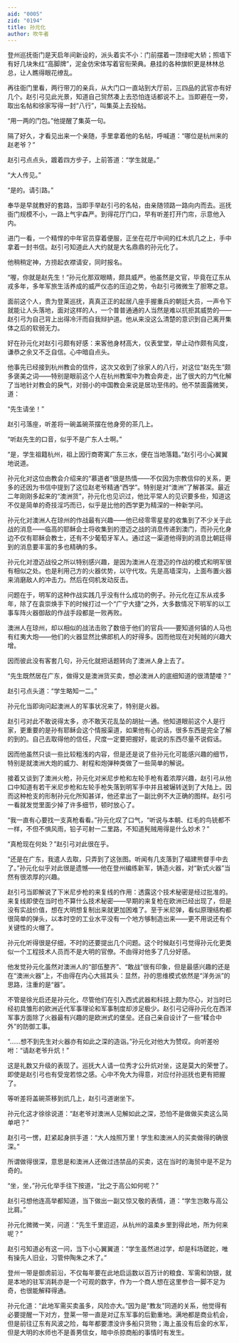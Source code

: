 ```yaml
---
aid: "0005"
zid: "0194"
title: 孙元化
author: 吹牛者
---
```


登州巡抚衙门是天启年间新设的，派头着实不小：门前摆着一顶绿呢大轿；照墙下有好几块朱红“高脚牌”，泥金仿宋体写着官衔荣典。悬挂的各种旗帜更是林林总总，让人瞧得眼花缭乱。

再往衙门里看，两行带刀的亲兵，从大门口一直站到大厅前，三四品的武官亦有好几个。赵引弓见此光景，知道自己贸然凑上去恐怕连话都说不上。当即避在一旁，取出名帖和徐家写得一封“八行”，叫集英上去投帖。

“用一两的门包。”他提醒了集英一句。

隔了好久，才看见出来一个亲随，手里拿着他的名帖，呼喊道：“哪位是杭州来的赵老爷？”

赵引弓点点头，踱着四方步子，上前答道：“学生就是。”

“大人传见。”

“是的。请引路。”

奉华是早就教好的套路，当即手举赵引弓的名帖，由亲随领路一路向内而去。巡抚衙门规模不小，一路上气宇森严。到得花厅门口，早有听差打开门帘，示意他入内。

进门一看，一个精悍的中年官员穿着便服，正坐在花厅中间的红木炕几之上，手中拿着一封书信。赵引弓知道此人大约就是大名鼎鼎的孙元化了。

他稍稍定神，方捞起衣襟请安，同时报名。

“喔，你就是赵先生！”孙元化那双眼睛，颇具威严。他虽然是文官，毕竟在辽东从戎多年，多年军旅生活养成的威严仪态的压迫之势，令赵引弓微微生了胆寒之意。

面前这个人，贵为登莱巡抚，真真正正的起居八座手握重兵的朝廷大员，一声令下就能让人头落地，面对这样的人，一个普普通通的人当然是难以抗拒其威势的——赵引弓为自己背上出得冷汗而自我辩护道。他从来没这么清楚的意识到自己离开集体之后的软弱无力。

好在孙元化对赵引弓颇有好感：来客他身材高大，仪表堂堂，举止动作颇有风度，谦恭之余又不乏自信。心中暗自点头。

他事先已经接到杭州教会的信件，这次又收到了徐家人的八行，对这位“赵先生”颇多褒美之词——特别是眼前这个人在杭州教案中为教会奔走，出了很大的力气化解了当地针对教会的戾气，对弱小的中国教会来说是居功至伟的。他不禁面露微笑，道：

“先生请坐！”

赵引弓落座，听差将一碗盖碗茶摆在他身旁的茶几上。

“听赵先生的口音，似乎不是广东人士啊。”

“是，学生祖籍杭州，祖上因行商寄寓广东三水，便在当地落籍。”赵引弓小心翼翼地说道。

孙元化对这位由教会介绍来的“慕道者”很是热情——不仅因为宗教信仰的关系，更多的还因为书信中提到了这位赵老爷精通“西学”。特别是对“澳洲”了解甚深。最近二年刚刚多起来的“澳洲货”，孙元化也见识过，他比平常人的见识要多些，知道这不仅是简单的奇技淫巧而已，似乎是比他的西学更为精深的一种新学问。

孙元化对澳洲人在琼州的作战最有兴趣——他已经零零星星的收集到了不少关于此战的消息——临高的耶稣会士将收集到的澄迈之战的消息传递到澳门，而孙元化身边不仅有耶稣会教士，还有不少葡萄牙军人。通过这一渠道他得到的消息比朝廷得到的消息要丰富的多也精确的多。

孙元化对澄迈战役之所以特别感兴趣，是因为澳洲人在澄迈的作战的模式和明军很有相似之处。也是利用己方的火器优势，以守代攻。先是高墙深沟，上面布置火器来消磨敌人的冲击力。然后在伺机发动反击。

问题在于，明军的这种作战实践几乎没有什么成功的例子。孙元化在辽东从戎多年，除了在袁崇焕手下的时候打过一个“广宁大捷”之外，大多数情况下明军的以工事车阵火器御敌的作战手段都是一败再败。

澳洲人在琼州，却以相似的战法击败了数倍于他们的官兵——要知道何镇的人马也有红夷大炮——他们的火器显然比佛郎机人的好得多。因而他现在对髡贼的兴趣大增。

因而彼此没有客套几句，孙元化就把话题转向了澳洲人身上去了。

“先生既然居在广东，做得又是澳洲货买卖，想必澳洲人的底细知道的很清楚喽？”

赵引弓点头道：“学生略知一二。”

孙元化当即询问起澳洲人的军事状况来了，特别是火器。

赵引弓对此不敢说得太多，亦不敢天花乱坠的胡扯一通。他知道眼前这个人是行家，更重要的是孙有耶稣会这个情报渠道，如果他有心的话，很多东西是完全了解的到的。自己去取得他的信任，尺度一定要把握好，能说的东西尽量不说假话。

因而他虽然只谈一些比较粗浅的内容，但是还是说了些孙元化可能感兴趣的细节，特别是就澳洲大炮的威力、射程和炮弹种类做了一些简单的解说。

接着又谈到了澳洲火枪，孙元化对米尼步枪和左轮手枪有着浓厚兴趣，赵引弓从他口中知道有若干米尼步枪和左轮手枪失落到明军手中并且被辗转送到了大陆上。因而这种枪支的形制孙元化所知甚详，他还拿出了一副比例不大正确的图样。赵引弓一看就发觉里面少掉了许多细节，顿时放心了。

“我一直有心要找一支真枪看看。”孙元化叹了口气，“听说与本朝、红毛的鸟铳都不一样，不但不惧风雨，铅子可射一二里路，不知道髡贼用得是什么妙术？”

“真枪现在何处？”赵引弓对此很在乎。

“还是在广东，我遣人去取，只弄到了这张图。听闻有几支落到了福建熊督手中去了。”孙元化似乎对此很是遗憾——他在登州编练新军，铸造火器，对“新式火器”当然有很浓厚的兴趣。

赵引弓当即解说了下米尼步枪的来复线的作用：透露这个技术秘密是经过批准的。来复线即使在当时也不算什么技术秘密——早期的来复枪在欧洲已经出现了，但是没有实战价值，想在大明想复制出来就更加困难了。至于米尼弹，看似原理结构都很简单的弹头，以本时空的工业水平没有一个地方够制造出来——更不用说还有个关键性的火帽了。

孙元化听得很是仔细，不时的还要提出几个问题。这个时候赵引弓觉得孙元化更类似一个工程技术人员而不是大明的官僚。不由得对他多了几分好感。

他发觉孙元化虽然对澳洲人的“部伍整齐”、“敢战”很有印象，但是最感兴趣的还是在“澳洲火器”上，不由得在内心大摇其头：显然，孙的思维模式依然是“洋务派”的思路，注重的是“器”。

不管是徐光启还是孙元化，尽管他们在引入西式武器和科技上颇为尽心，对当时已经初具雏形的欧洲近代军事理论和军事制度却涉足极少。赵引弓记得孙元化在西洋军事方面除了火器最有兴趣的是欧洲式的堡垒。还自己亲自设计了一些“糅合中外”的防御工事。

“……想不到先生对火器亦有如此之深的造诣。”孙元化对他大为赞叹。向听差吩咐：“请赵老爷升炕！”

这是礼数又升级的表现了。巡抚大人请一位秀才公升炕对坐，这是莫大的荣誉了。即使是赵引弓也有受宠若惊之感。心中不免大为得意，对应付孙巡抚也更有把握了。

等听差将盖碗茶移到炕几上，赵引弓道谢坐下。

孙元化这才徐徐说道：“赵老爷对澳洲人见解如此之深，恐怕不是做做买卖这么简单吧？”

赵引弓一愣，赶紧起身拱手道：“大人烛照万里！学生和澳洲人的买卖做得的确很深。”

所谓做得很深，意思是和澳洲人还做过违禁品的买卖，这在当时的海贸中是不足为奇的。

“坐，坐，”孙元化举手往下按道，“比之于高公如何呢？”

赵引弓想他连高举都知道，当下做出一副又惊又敬的表情，道：“学生岂敢与高公比肩。”

孙元化微微一笑，问道：“先生千里迢迢，从杭州的温柔乡里到得此地，所为何来呢？”

赵引弓知道必有这一问，当下小心翼翼道：“学生虽然进过学，却是科场蹉跎，唯有操先人旧业，习管仲陶朱之术了。”

登州一带是御虏前沿，不仅每年要在此地启运数以百万计的粮食、军需和饷银，就是本地的驻军消耗亦是一个可观的数字，作为一个商人想在这里参合一脚不足为奇，也很能解释得通。

孙元化道：“此地军需买卖虽多，风险亦大。”因为是“教友”同道的关系，他觉得有必要提醒一下对方，登莱一带一直是对辽东军事的后勤重地。满地都是商业机会，但是前往辽东有风波之险，每年都要漂没许多船只货物；海上虽没有后金的水军，但是大明的水师也不是善男信女，暗中杀掠商船的事情时有发生。
